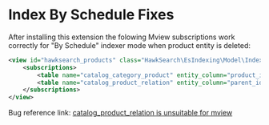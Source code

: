 # Index By Schedule Fixes

After installing this extension the folowing Mview subscriptions work correctly for "By Schedule" indexer mode 
when product entity is deleted:
```xml
<view id="hawksearch_products" class="HawkSearch\EsIndexing\Model\Indexer\Product" group="indexer">
    <subscriptions>
        <table name="catalog_category_product" entity_column="product_id" />
        <table name="catalog_product_relation" entity_column="parent_id"/>
    </subscriptions>
</view>
```
Bug reference link: [catalog_product_relation is unsuitable for mview](https://github.com/magento/magento2/issues/31061)

